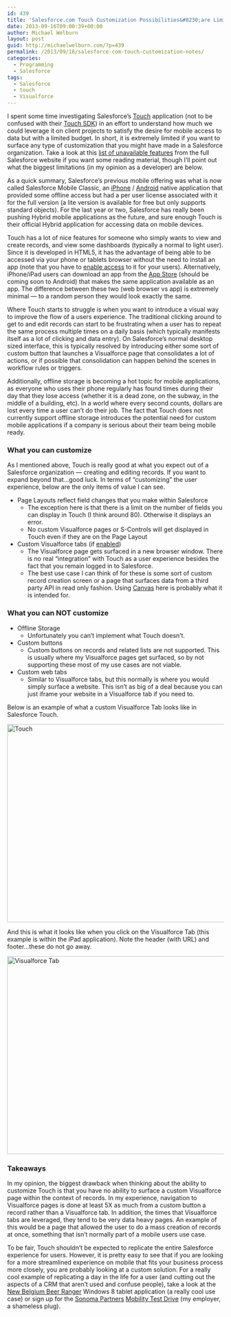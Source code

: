 ```yaml
---
id: 439
title: 'Salesforce.com Touch Customization Possibilities&#8230;are Limited'
date: 2013-09-16T09:00:39+00:00
author: Michael Welburn
layout: post
guid: http://michaelwelburn.com/?p=439
permalink: /2013/09/16/salesforce-com-touch-customization-notes/
categories:
  - Programming
  - Salesforce
tags:
  - Salesforce
  - touch
  - Visualforce
---
```

I spent some time investigating Salesforce&#8217;s <a title="What is Touch?" href="http://www.salesforce.com/docs/en/mobile/touch/mobile-browser-app_on_tablet/index.htm" target="_blank">Touch</a> application (not to be confused with their <a title="Mobile SDK" href="http://wiki.developerforce.com/page/Mobile_SDK" target="_blank">Touch SDK</a>) in an effort to understand how much we could leverage it on client projects to satisfy the desire for mobile access to data but with a limited budget. In short, it is extremely limited if you want to surface any type of customization that you might have made in a Salesforce organization. Take a look at this <a title="Salesforce Touch Limitations" href="http://help.salesforce.com/apex/HTViewSolution?id=000044635&language=en_US" target="_blank">list of unavailable features</a> from the full Salesforce website if you want some reading material, though I&#8217;ll point out what the biggest limitations (in my opinion as a developer) are below.

<!--more-->

As a quick summary, Salesforce&#8217;s previous mobile offering was what is now called Salesforce Mobile Classic, an <a title="iPhone" href="https://itunes.apple.com/us/app/salesforce-classic/id281826146?mt=8" target="_blank">iPhone</a> / <a title="Android" href="https://play.google.com/store/apps/details?id=com.salesforce.crm" target="_blank">Android</a> native application that provided some offline access but had a per user license associated with it for the full version (a lite version is available for free but only supports standard objects). For the last year or two, Salesforce has really been pushing Hybrid mobile applications as the future, and sure enough Touch is their official Hybrid application for accessing data on mobile devices.

Touch has a lot of nice features for someone who simply wants to view and create records, and view some dashboards (typically a normal to light user). Since it is developed in HTML5, it has the advantage of being able to be accessed via your phone or tablets browser without the need to install an app (note that you have to <a title="Customize Touch Settings" href="http://appexchange.salesforce.com/help/doc/en/customize_touch_settings.htm" target="_blank">enable access</a> to it for your users). Alternatively, iPhone/iPad users can download an app from the <a title="App Store" href="https://itunes.apple.com/us/app/salesforce-touch/id557044822?mt=8" target="_blank">App Store</a> (should be coming soon to Android) that makes the same application available as an app. The difference between these two (web browser vs app) is extremely minimal &#8212; to a random person they would look exactly the same.

Where Touch starts to struggle is when you want to introduce a visual way to improve the flow of a users experience. The traditional clicking around to get to and edit records can start to be frustrating when a user has to repeat the same process multiple times on a daily basis (which typically manifests itself as a lot of clicking and data entry). On Salesforce&#8217;s normal desktop sized interface, this is typically resolved by introducing either some sort of custom button that launches a Visualforce page that consolidates a lot of actions, or if possible that consolidation can happen behind the scenes in workflow rules or triggers.

Additionally, offline storage is becoming a hot topic for mobile applications, as everyone who uses their phone regularly has found times during their day that they lose access (whether it is a dead zone, on the subway, in the middle of a building, etc). In a world where every second counts, dollars are lost every time a user can&#8217;t do their job. The fact that Touch does not currently support offline storage introduces the potential need for custom mobile applications if a company is serious about their team being mobile ready.

### What you can customize

As I mentioned above, Touch is really good at what you expect out of a Salesforce organization &#8212; creating and editing records. If you want to expand beyond that&#8230;good luck. In terms of &#8220;customizing&#8221; the user experience, below are the only items of value I can see.

  * Page Layouts reflect field changes that you make within Salesforce 
      * The exception here is that there is a limit on the number of fields you can display in Touch (I think around 80). Otherwise it displays an error.
      * No custom Visualforce pages or S-Controls will get displayed in Touch even if they are on the Page Layout
  * Custom Visualforce tabs (if <a title="Customize Touch Visualforce" href="http://appexchange.salesforce.com/help/doc/en/customize_touch_visualforce.htm" target="_blank">enabled</a>) 
      * The Visualforce page gets surfaced in a new browser window. There is no real &#8220;integration&#8221; with Touch as a user experience besides the fact that you remain logged in to Salesforce.
      * The best use case I can think of for these is some sort of custom record creation screen or a page that surfaces data from a third party API in read only fashion. Using <a title="Canvas" href="http://wiki.developerforce.com/page/Force.com_Canvas" target="_blank">Canvas</a> here is probably what it is intended for.

### What you can NOT customize

  * Offline Storage 
      * Unfortunately you can&#8217;t implement what Touch doesn&#8217;t.
  * Custom buttons 
      * Custom buttons on records and related lists are not supported. This is usually where my Visualforce pages get surfaced, so by not supporting these most of my use cases are not viable.
  * Custom web tabs 
      * Similar to Visualforce tabs, but this normally is where you would simply surface a website. This isn&#8217;t as big of a deal because you can just iframe your website in a Visualforce tab if you need to.

Below is an example of what a custom Visualforce Tab looks like in Salesforce Touch.

[<img class="aligncenter" alt="Touch" src="http://michaelwelburn.com/wp-content/uploads/2013/09/Touch.png" width="614" height="461" />](http://michaelwelburn.com/wp-content/uploads/2013/09/Touch.png)

And this is what it looks like when you click on the Visualforce Tab (this example is within the iPad application). Note the header (with URL) and footer&#8230;these do not go away.

[<img class="aligncenter" alt="Visualforce Tab" src="http://michaelwelburn.com/wp-content/uploads/2013/09/Visualforce-Tab.png" width="614" height="461" />](http://michaelwelburn.com/wp-content/uploads/2013/09/Visualforce-Tab.png)

### Takeaways

In my opinion, the biggest drawback when thinking about the ability to customize Touch is that you have no ability to surface a custom Visualforce page within the context of records. In my experience, navigation to Visualforce pages is done at least 5X as much from a custom button a record rather than a Visualforce tab. In addition, the times that Visualforce tabs are leveraged, they tend to be very data heavy pages. An example of this would be a page that allowed the user to do a mass creation of records at once, something that isn&#8217;t normally part of a mobile users use case.

To be fair, Touch shouldn&#8217;t be expected to replicate the entire Salesforce experience for users. However, it is pretty easy to see that if you are looking for a more streamlined experience on mobile that fits your business process more closely, you are probably looking at a custom solution. For a really cool example of replicating a day in the life for a user (and cutting out the aspects of a CRM that aren&#8217;t used and confuse people), take a look at the <a title="New Belgium Beer Ranger" href="https://www.youtube.com/watch?v=ueAPWS0ibnE" target="_blank">New Belgium Beer Ranger</a> Windows 8 tablet application (a really cool use case) or sign up for the <a title="Sonoma Partners" href="http://www.sonomapartners.com/" target="_blank">Sonoma Partners</a> <a title="Mobility Test Drive" href="http://www.sonomapartners.com/Downloads/RequestDownload.aspx?file=mobilitytestdrive&h=" target="_blank">Mobility Test Drive</a> (my employer, a shameless plug).
